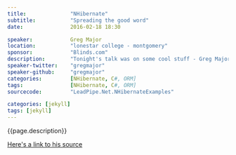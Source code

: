 ```yaml
---
title:              "NHibernate"
subtitle:           "Spreading the good word"
date:               2016-02-18 18:30

speaker:            Greg Major
location:           "lonestar college - montgomery"
sponsor:            "Blinds.com"
description:        "Tonight's talk was on some cool stuff - Greg Major talked about NHibernate and his LeadPipe framework."
speaker-twitter:    "gregmajor"
speaker-github:     "gregmajor"
categories:         [NHibernate, C#, ORM]
tags:               [NHibernate, C#, ORM]
sourcecode:         "LeadPipe.Net.NHibernateExamples"

categories: [jekyll]
tags: [jekyll]
---
```


{{page.description}}

[Here's a link to his source](https://github.com/NHDNUG/{{page.sourcecode}})
